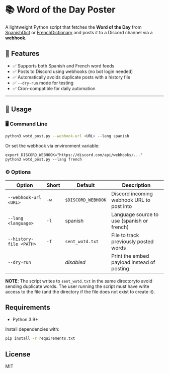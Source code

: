 # 📚 Word of the Day Poster

A lightweight Python script that fetches the **Word of the Day** from [SpanishDict](https://www.spanishdict.com/wordoftheday) or [FrenchDictionary](https://frenchdictionary.com/wordoftheday) and posts it to a Discord channel via a **webhook**.

## 🔧 Features

- ✅ Supports both Spanish and French word feeds
- ✅ Posts to Discord using webhooks (no bot login needed)
- ✅ Automatically avoids duplicate posts with a history file
- ✅ `--dry-run` mode for testing
- ✅ Cron-compatible for daily automation

---

## 🚀 Usage

### 🖥️ Command Line

```bash
python3 wotd_post.py --webhook-url <URL> --lang spanish
```

Or set the webhook via environment variable:

```
export DISCORD_WEBHOOK="https://discord.com/api/webhooks/..."
python3 wotd_post.py --lang french
```


### ⚙️ Options


| Option                | Short  | Default                                                     | Description                |
|-----------------------|--------|-----------------------------------------------------------------|------------------------|
| `--webhook-url <URL>` | `-w`   | `$DISCORD_WEBHOOK` |Discord incoming webhook URL to post into   |
| `--lang <language>` | `-l`   | spanish | Language source to use (spanish or french) |
| `--history-file <PATH>` | `-f`   | `sent_wotd.txt` | File to track previously posted words |
| `--dry-run` | | *disabled* | Print the embed payload instead of posting |


**NOTE**: The script writes to `sent_wotd.txt` in the same directoryto avoid sending duplicate words. The user running the script must have write access to the file (and the directory if the file does not exist to create it). 


## Requirements

- Python 3.9+

Install dependencies with:

```bash
pip install -r requirements.txt
```

## License

MIT


